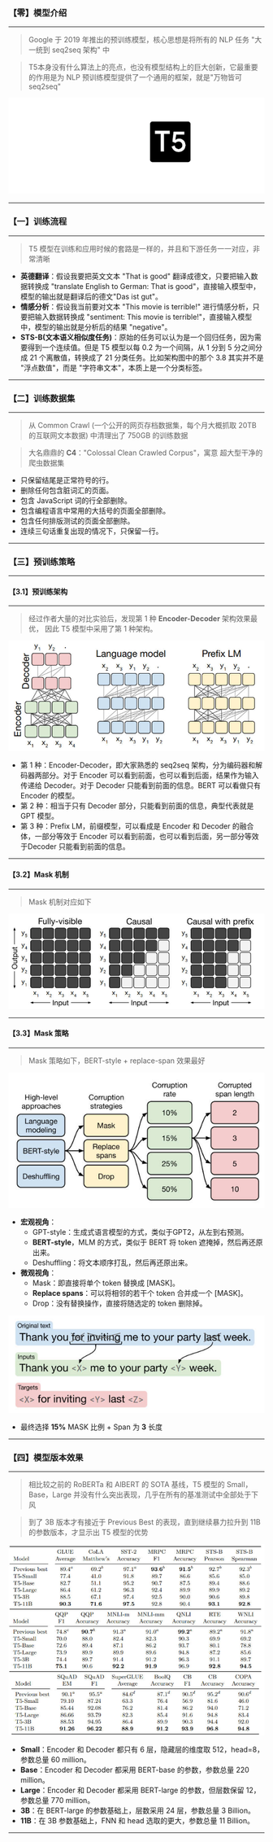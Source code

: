 ### 【零】模型介绍

***

> Google 于 2019 年推出的预训练模型，核心思想是将所有的 NLP 任务 "大一统到 seq2seq 架构" 中

> T5本身没有什么算法上的亮点，也没有模型结构上的巨大创新，它最重要的作用是为 NLP 预训练模型提供了一个通用的框架，就是"万物皆可seq2seq"



<img src="./images/T5/00.gif">



***





### 【一】训练流程

***

> T5 模型在训练和应用时候的套路是一样的，并且和下游任务一一对应，非常清晰

* **英德翻译**：假设我要把英文文本 "That is good" 翻译成德文，只要把输入数据转换成 "translate English to German: That is good"，直接输入模型中，模型的输出就是翻译后的德文"Das ist gut"。
* **情感分析**：假设我当前要对文本 "This movie is terrible!" 进行情感分析，只要把输入数据转换成 "sentiment: This movie is terrible!"，直接输入模型中，模型的输出就是分析后的结果 "negative"。
* **STS-B(文本语义相似度任务)**：原始的任务可以认为是一个回归任务，因为需要得到一个连续值。但是 T5 模型以每 0.2 为一个间隔，从 1 分到 5 分之间分成 21 个离散值，转换成了 21 分类任务。比如架构图中的那个 3.8 其实并不是 "浮点数值"，而是 "字符串文本"，本质上是一个分类标签。

***





### 【二】训练数据集

***

> 从 Common Crawl (一个公开的网页存档数据集，每个月大概抓取 20TB 的互联网文本数据) 中清理出了 750GB 的训练数据

> 大名鼎鼎的 **C4**："Colossal Clean Crawled Corpus"，寓意 超大型干净的爬虫数据集

- 只保留结尾是正常符号的行。
- 删除任何包含脏词汇的页面。
- 包含 JavaScript 词的行全部删除。
- 包含编程语言中常用的大括号的页面全部删除。
- 包含任何排版测试的页面全部删除。
- 连续三句话重复出现的情况下，只保留一行。

***





### 【三】预训练策略

***



#### 【3.1】预训练架构

***

> 经过作者大量的对比实验后，发现第 1 种 **Encoder-Decoder** 架构效果最优， 因此 T5 模型中采用了第 1 种架构。

<img src="./images/T5/01.jpg">

- 第 1 种：Encoder-Decoder，即大家熟悉的 seq2seq 架构，分为编码器和解码器两部分。对于 Encoder 可以看到前面，也可以看到后面，结果作为输入传递给 Decoder。对于 Decoder 只能看到前面的信息。BERT 可以看做只有 Encoder 的模型。
- 第 2 种：相当于只有 Decoder 部分，只能看到前面的信息，典型代表就是 GPT 模型。
- 第 3 种：Prefix LM，前缀模型，可以看成是 Encoder 和 Decoder 的融合体，一部分等效于 Encoder 可以看到前面，也可以看到后面，另一部分等效于Decoder 只能看到前面的信息。

***



#### 【3.2】Mask 机制

***

> Mask 机制对应如下

<img src="./images/T5/02.jpg">

***



#### 【3.3】Mask 策略

***

> Mask 策略如下，BERT-style + replace-span 效果最好

<img src="./images/T5/04.jpg">

* **宏观视角**：
  * GPT-style：生成式语言模型的方式，类似于GPT2，从左到右预测。
  * **BERT-style**，MLM 的方式，类似于 BERT 将 token 遮掩掉，然后再还原出来。
  * Deshuffling：将文本顺序打乱，然后再还原出来。
* **微观视角**：
  * Mask：即直接将单个 token 替换成 [MASK]。
  * **Replace spans**：可以将相邻的若干个 token 合并成一个 [MASK]。
  * Drop：没有替换操作，直接将随选定的 token 删除掉。

<img src="./images/T5/03.jpg">

* 最终选择 **15%** MASK 比例 + Span 为 **3** 长度

***





### 【四】模型版本效果

***

> 相比较之前的 RoBERTa 和 AlBERT 的 SOTA 基线，T5 模型的 Small，Base，Large 并没有什么突出表现，几乎在所有的基准测试中全部处于下风

> 到了 3B 版本才有接近于 Previous Best 的表现，直到继续暴力拉升到 11B 的参数版本，才显示出 T5 模型的优势

<img src="./images/T5/05.jpg">

* **Small**：Encoder 和 Decoder 都只有 6 层，隐藏层的维度取 512，head=8，参数总量 60 million。
* **Base**：Encoder 和 Decoder 都采用 BERT-base 的参数，参数总量 220 million。
* **Large**：Encoder 和 Decoder 都采用 BERT-large 的参数，但层数保留 12，参数总量 770 million。
* **3B**：在 BERT-large 的参数基础上，层数采用 24 层，参数总量 3 Billion。
* **11B**：在 3B 参数基础上，FNN 和 head 选取的更大，参数总量 11 Billion。

***



